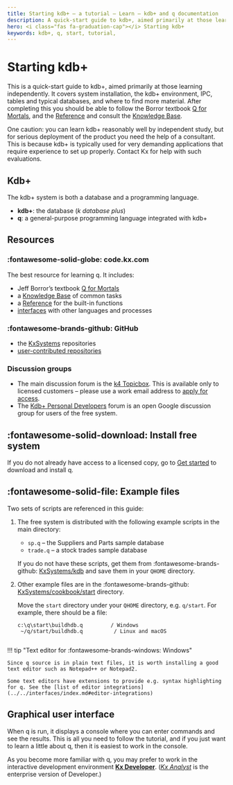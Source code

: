 ```yaml
---
title: Starting kdb+ – a tutorial – Learn – kdb+ and q documentation
description: A quick-start guide to kdb+, aimed primarily at those learning independently. It covers system installation, the kdb+ environment, IPC, tables and typical databases, and where to find more material.
hero: <i class="fas fa-graduation-cap"></i> Starting kdb+
keywords: kdb+, q, start, tutorial, 
---
```

# Starting kdb+





This is a quick-start guide to kdb+, aimed primarily at those learning independently. It covers system installation, the kdb+ environment, IPC, tables and typical databases, and where to find more material. After completing this you should be able to follow the Borror textbook [Q for Mortals](/q4m3/), and the [Reference](../../ref/index.md) and consult the [Knowledge Base](../../kb/index.md).

One caution: you can learn kdb+ reasonably well by independent study, but for serious deployment of the product you need the help of a consultant. This is because kdb+ is typically used for very demanding applications that require experience to set up properly. Contact Kx for help with such evaluations.


## Kdb+

The kdb+ system is both a database and a programming language.
  
-   **kdb+**: the database (_k database plus_)
-   **q**: a general-purpose programming language integrated with kdb+


## Resources

### :fontawesome-solid-globe: code.kx.com

The best resource for learning q. It includes:

-   Jeff Borror’s textbook [Q for Mortals](/q4m3/)
-   a [Knowledge Base](../../kb/index.md) of common tasks
-   a [Reference](../../ref/index.md) for the built-in functions
-   [interfaces](../../interfaces/index.md) with other languages and processes


### :fontawesome-brands-github: GitHub

- the [KxSystems](https://github.com/KxSystems) repositories
- [user-contributed repositories](https://kxsystems.github.io)

<!--
### Other material

Several background articles and links can be found in the [Archive](../archive.md). For example, the Thalesians’ [Knowledge Base Kdb](http://www.thalesians.com/finance/index.php/Knowledge_Base/Databases/Kdb) has a good overview.
-->

### Discussion groups

-   The main discussion forum is the [k4 Topicbox](https://k4.topicbox.com/groups/k4). This is available only to licensed customers – please use a work email address to [apply for access](https://k4.topicbox.com/groups/k4?subscription_form=e1ca20f8-95f6-11e8-8090-9973fa3f0106).
-   The [Kdb+ Personal Developers](https://groups.google.com/forum/#!forum/personal-kdbplus) forum is an open Google discussion group for users of the free system.


## :fontawesome-solid-download: Install free system

If you do not already have access to a licensed copy, go to [Get started](../index.md) to download and install q.


## :fontawesome-solid-file: Example files

Two sets of scripts are referenced in this guide:

1. The free system is distributed with the following example scripts in the main directory:

    -   `sp.q` – the Suppliers and Parts sample database
    -   `trade.q` – a stock trades sample database

    If you do not have these scripts, get them from 
    :fontawesome-brands-github: [KxSystems/kdb](https://github.com/KxSystems/kdb) 
    and save them in your `QHOME` directory.

2. Other example files are in the :fontawesome-brands-github: [KxSystems/cookbook/start](https://github.com/KxSystems/cookbook/tree/master/start) directory. 

    Move the `start` directory under your `QHOME` directory, e.g. `q/start`. For example, there should be a file:

    <pre><code class="language-txt">c:\q\start\buildhdb.q         / Windows
    ~/q/start/buildhdb.q          / Linux and macOS
    </code></pre>

!!! tip "Text editor for :fontawesome-brands-windows: Windows"

    Since q source is in plain text files, it is worth installing a good text editor such as Notepad++ or Notepad2.

    Some text editors have extensions to provide e.g. syntax highlighting for q. See the [list of editor integrations](../../interfaces/index.md#editor-integrations)


## Graphical user interface

When q is run, it displays a console where you can enter commands and see the results. This is all you need to follow the tutorial, and if you just want to learn a little about q, then it is easiest to work in the console.

As you become more familiar with q, you may prefer to work in the interactive development environment [**Kx Developer**](/developer/). ([_Kx Analyst_](/analyst/) is the enterprise version of Developer.)

